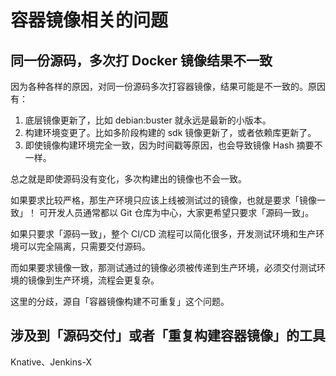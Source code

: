 # 容器镜像相关的问题


## 同一份源码，多次打 Docker 镜像结果不一致

因为各种各样的原因，对同一份源码多次打容器镜像，结果可能是不一致的。原因有：

1. 底层镜像更新了，比如 debian:buster 就永远是最新的小版本。
2. 构建环境变更了。比如多阶段构建的 sdk 镜像更新了，或者依赖库更新了。
3. 即使镜像构建环境完全一致，因为时间戳等原因，也会导致镜像 Hash 摘要不一样。

总之就是即使源码没有变化，多次构建出的镜像也不会一致。

如果要求比较严格，那生产环境只应该上线被测试过的镜像，也就是要求「镜像一致」！
可开发人员通常都以 Git 仓库为中心，大家更希望只要求「源码一致」。

如果只要求「源码一致」，整个 CI/CD 流程可以简化很多，开发测试环境和生产环境可以完全隔离，只需要交付源码。

而如果要求镜像一致，那测试通过的镜像必须被传递到生产环境，必须交付测试环境的镜像到生产环境，流程会更复杂。

这里的分歧，源自「容器镜像构建不可重复」这个问题。


## 涉及到「源码交付」或者「重复构建容器镜像」的工具

Knative、Jenkins-X
